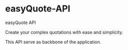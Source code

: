 # easyQuote-API
easyQuote API

Create your complex quotations with ease and simplicity.

This API serve as backbone of the application.
